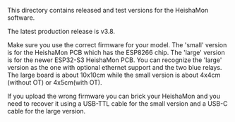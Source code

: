 
This directory contains released and test versions for the HeishaMon software. 

The latest production release is v3.8. 

Make sure you use the correct firmware for your model. The 'small' version is for the HeishaMon PCB which has the ESP8266 chip. The 'large' version is for the newer ESP32-S3 HeishaMon PCB. You can recognize the 'large' version as the one with optional ethernet support and the two blue relays. The large board is about 10x10cm while the small version is about 4x4cm (without OT) or 4x5cm(with OT).

If you upload the wrong firmware you can brick your HeishaMon and you need to recover it using a USB-TTL cable for the small version and a USB-C cable for the large version.

